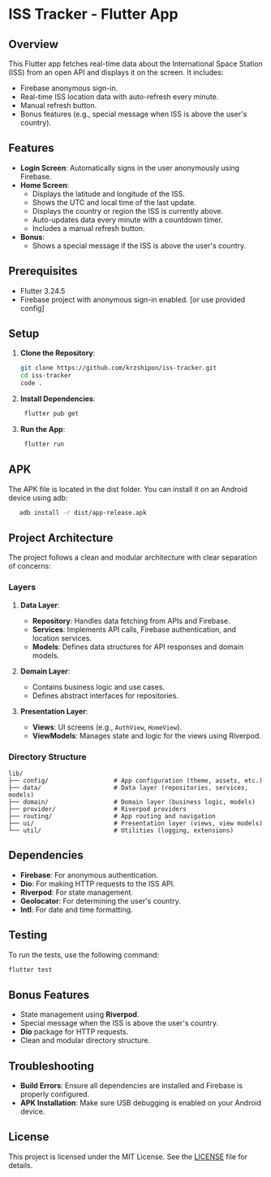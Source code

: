 # ISS Tracker - Flutter App

## Overview
This Flutter app fetches real-time data about the International Space Station (ISS) from an open API and displays it on the screen. It includes:
- Firebase anonymous sign-in.
- Real-time ISS location data with auto-refresh every minute.
- Manual refresh button.
- Bonus features (e.g., special message when ISS is above the user's country).

## Features
- **Login Screen**: Automatically signs in the user anonymously using Firebase.
- **Home Screen**:
  - Displays the latitude and longitude of the ISS.
  - Shows the UTC and local time of the last update.
  - Displays the country or region the ISS is currently above.
  - Auto-updates data every minute with a countdown timer.
  - Includes a manual refresh button.
- **Bonus**:
  - Shows a special message if the ISS is above the user's country.

## Prerequisites
- Flutter 3.24.5
- Firebase project with anonymous sign-in enabled. [or use provided config]

## Setup
1. **Clone the Repository**:
   ```bash
   git clone https://github.com/krzshipon/iss-tracker.git
   cd iss-tracker
   code .
   ```

2. **Install Dependencies**:
   ```bash
    flutter pub get
   ```
3. **Run the App**:
   ```bash
    flutter run
   ```

## APK
The APK file is located in the dist folder. You can install it on an Android device using adb:
 ```bash
    adb install -r dist/app-release.apk
```


## Project Architecture
The project follows a clean and modular architecture with clear separation of concerns:

### Layers
1. **Data Layer**:
   - **Repository**: Handles data fetching from APIs and Firebase.
   - **Services**: Implements API calls, Firebase authentication, and location services.
   - **Models**: Defines data structures for API responses and domain models.

2. **Domain Layer**:
   - Contains business logic and use cases.
   - Defines abstract interfaces for repositories.

3. **Presentation Layer**:
   - **Views**: UI screens (e.g., `AuthView`, `HomeView`).
   - **ViewModels**: Manages state and logic for the views using Riverpod.


### Directory Structure
```
lib/
├── config/                  # App configuration (theme, assets, etc.)
├── data/                    # Data layer (repositories, services, models)
├── domain/                  # Domain layer (business logic, models)
├── provider/                # Riverpod providers
├── routing/                 # App routing and navigation
├── ui/                      # Presentation layer (views, view models)
└── util/                    # Utilities (logging, extensions)
```

## Dependencies
- **Firebase**: For anonymous authentication.
- **Dio**: For making HTTP requests to the ISS API.
- **Riverpod**: For state management.
- **Geolocator**: For determining the user's country.
- **Intl**: For date and time formatting.

## Testing
To run the tests, use the following command:
```bash
flutter test
```

## Bonus Features
- State management using **Riverpod**.
- Special message when the ISS is above the user's country.
- **Dio** package for HTTP requests.
- Clean and modular directory structure.

## Troubleshooting
- **Build Errors**: Ensure all dependencies are installed and Firebase is properly configured.
- **APK Installation**: Make sure USB debugging is enabled on your Android device.

## License
This project is licensed under the MIT License. See the [LICENSE](LICENSE) file for details.